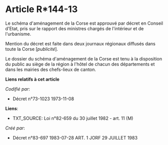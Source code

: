 # Article R*144-13

Le schéma d'aménagement de la Corse est approuvé par décret en Conseil d'Etat, pris sur le rapport des ministres chargés de
l'intérieur et de l'urbanisme.

Mention du décret est faite dans deux journaux régionaux diffusés dans toute la Corse [*publicité*].

Le dossier du schéma d'aménagement de la Corse est tenu à la disposition du public au siège de la région à l'hôtel de chacun
des départements et dans les mairies des chefs-lieux de canton.

**Liens relatifs à cet article**

_Codifié par_:

  - Décret n°73-1023 1973-11-08

**Liens**:

  - TXT_SOURCE: Loi n°82-659 du 30 juillet 1982 - art. 11 (M)

_Créé par_:

  - Décret n°83-697 1983-07-28 ART. 1 JORF 29 JUILLET 1983
